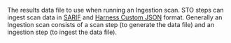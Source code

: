 The results data file to use when running an Ingestion scan. STO steps can ingest scan data in [SARIF](https://docs.oasis-open.org/sarif/sarif/v2.1.0/sarif-v2.1.0.html) and [Harness Custom JSON](/docs/security-testing-orchestration/use-sto/orchestrate-and-ingest/ingesting-issues-from-other-scanners) format. Generally an Ingestion scan consists of a scan step (to generate the data file) and an ingestion step (to ingest the data file).